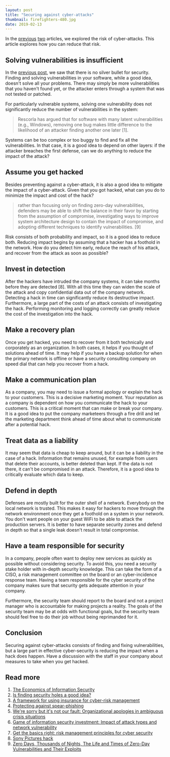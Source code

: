 ```yaml
---
layout: post
title: "Securing against cyber-attacks"
thumbnail: firefighters-480.jpg
date: 2019-02-13
---
```


In the [previous](/2019/01/16/probability-of-cyberattack/) [two](/2019/01/30/impact-of-cyberattack/) articles, we explored the risk of cyber-attacks. This article explores how you can reduce that risk.

<!-- photo source: http://kentuckyguard.dodlive.mil/2016/07/11/fighting-fire-with-cooperation/ -->

## Solving vulnerabilities is insufficient

In the [previous post](/2019/01/16/probability-of-cyberattack/), we saw that there is no silver bullet for security. Finding and solving vulnerabilities in your software, while a good idea, doesn't solve all your problems. There may simply be more vulnerabilities that you haven't found yet, or the attacker enters through a system that was not tested or patched.

For particularly vulnerable systems, solving one vulnerability does not significantly reduce the number of vulnerabilities in the system:

> Rescorla has argued that for software with many latent vulnerabilities (e.g., Windows), removing one bug makes little difference to the likelihood of an attacker finding another one later [1].

Systems can be too complex or too buggy to find and fix all the vulnerabilities. In that case, it is a good idea to depend on other layers: if the attacker breaches the first defense, can we do anything to reduce the impact of the attack?

## Assume you get hacked

Besides preventing against a cyber-attack, it is also a good idea to mitigate the impact of a cyber-attack. Given that you got hacked, what can you do to minimize the impact and cost of the hack?

> rather than focusing only on finding zero-day vulnerabilities, defenders may be able to shift the balance in their favor by starting from the assumption of compromise, investigating ways to improve system architecture design to contain the impact of compromise, and adopting different techniques to identify vulnerabilities. [9]

Risk consists of both probability and impact, so it is a good idea to reduce both. Reducing impact begins by assuming that a hacker has a foothold in the network. How do you detect him early, reduce the reach of his attack, and recover from the attack as soon as possible?

## Invest in detection

After the hackers have intruded the company systems, it can take months before they are detected [8]. With all this time they can widen the scale of the attack and copy confidential data out of the company network. Detecting a hack in time can significantly reduce its destructive impact. Furthermore, a large part of the costs of an attack consists of investigating the hack. Performing monitoring and logging correctly can greatly reduce the cost of the investigation into the hack.

## Make a recovery plan

Once you get hacked, you need to recover from it both technically and corporately as an organization. In both cases, it helps if you thought of solutions ahead of time. It may help if you have a backup solution for when the primary network is offline or have a security consulting company on speed dial that can help you recover from a hack.

## Make a communication plan

As a company, you may need to issue a formal apology or explain the hack to your customers. This is a decisive marketing moment. Your reputation as a company is dependent on how you communicate the hack to your customers. This is a critical moment that can make or break your company. It is a good idea to put the company marketeers through a fire drill and let the marketing department think ahead of time about what to communicate after a potential hack.

## Treat data as a liability

It may seem that data is cheap to keep around, but it can be a liability in the case of a hack. Information that remains unused, for example from users that delete their accounts, is better deleted than kept. If the data is not there, it can't be compromised in an attack. Therefore, it is a good idea to critically evaluate which data to keep.

## Defend in depth

Defenses are mostly built for the outer shell of a network. Everybody on the local network is trusted. This makes it easy for hackers to move through the network environment once they get a foothold on a system in your network. You don't want people on your guest WiFi to be able to attack the production servers. It is better to have separate security zones and defend in depth so that a single leak doesn't result in total compromise.

## Have a team responsible for security

In a company, people often want to deploy new services as quickly as possible without considering security. To avoid this, you need a security stake holder with in-depth security knowledge. This can take the form of a CISO, a risk management committee on the board or an cyber-incidence response team. Having a team responsible for the cyber security of the company makes sure that security gets adequate attention in your company.

Furthermore, the security team should report to the board and not a project manager who is accountable for making projects a reality. The goals of the security team may be at odds with functional goals, but the security team should feel free to do their job without being reprimanded for it. 

## Conclusion

Securing against cyber-attacks consists of finding and fixing vulnerabilities, but a large part in effective cyber-security is reducing the impact when a hack does happen. Have a discussion with the staff in your company about measures to take when you get hacked.

## Read more

1. [The Economics of Information Security](https://citeseerx.ist.psu.edu/viewdoc/download?doi=10.1.1.477.2090&rep=rep1&type=pdf)
1. [Is finding security holes a good idea?](https://www.miralishahidi.ir/resources/Is%20finding%20security%20holes%20a%20good%20idea.pdf)
1. [A framework for using insurance for cyber-risk management](https://citeseerx.ist.psu.edu/viewdoc/download?doi=10.1.1.705.9851&rep=rep1&type=pdf)
1. [Protecting against spear-phishing](https://www.faronics.com/assets/CFS_2012-01_Jan.pdf)
1. [We're sorry but it's not our fault: Organizational apologies in ambiguous crisis situations](https://onlinelibrary.wiley.com/doi/pdf/10.1111/1468-5973.12169)
1. [Game of information security investment: Impact of attack types and network vulnerability](https://www.sciencedirect.com/science/article/pii/S0957417415002274)
1. [Get the basics right: risk management principles for cyber security](https://www.ncsc.gov.uk/guidance/get-basics-right-risk-management-principles-cyber-security)
1. [Sony Pictures hack](https://en.wikipedia.org/wiki/Sony_Pictures_hack)
1. [Zero Days, Thousands of Nights, The Life and Times of Zero-Day Vulnerabilities and Their Exploits](https://paper.seebug.org/papers/Security%20Conf/Blackhat/2017_us/us-17-Ablon-Bug-Collisions-Meet-Government-Vulnerability-Disclosure-Zero-Days-Thousands-Of-Nights-RAND.pdf)
